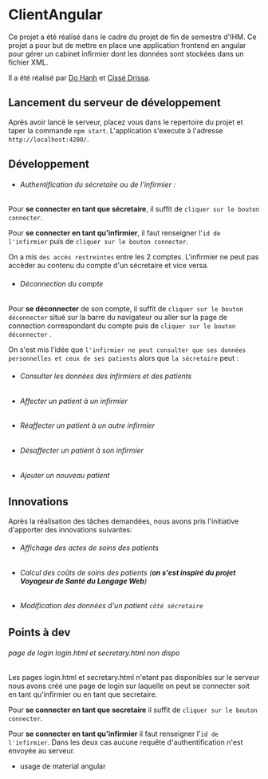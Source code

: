 # ClientAngular

Ce projet a été réalisé dans le cadre du projet de fin de semestre d'IHM. Ce projet a pour but de mettre en place une application frontend en angular pour
gérer un cabinet infirmier dont les données sont stockées dans un fichier XML.

Il a été réalisé par [Do Hanh](https://gitlab.com/yakuzHanh) et [Cissé Drissa](https://gitlab.com/Cashenvic).



## Lancement du serveur de développement
Après avoir lancé le serveur, placez vous dans le repertoire du projet et taper la commande `npm start`. L'application s'execute à l'adresse `http://localhost:4200/`.

## Développement
- ###### Authentification du sécretaire ou de l'infirmier :

Pour **se connecter en tant que sécretaire**, il suffit  de `cliquer sur le bouton connecter`. 

Pour **se connecter en tant qu'infirmier**, il faut renseigner l'`id de l'infirmier` puis de `cliquer sur le bouton connecter`.

On a mis `des accès restreintes` entre les 2 comptes. L'infirmier ne peut pas accèder au contenu du compte d'un sécretaire et vice versa.

- ###### Déconnection du compte

Pour **se déconnecter** de son compte, il suffit  de `cliquer sur le bouton déconnecter` situé sur la barre du navigateur 
ou aller sur la page de connection correspondant du compte puis de `cliquer sur le bouton déconnecter` . 


On s'est mis l'idée que `l'infirmier ne peut consulter que ses données personnelles et ceux de ses patients`
alors que `la sécretaire` peut :
- ###### Consulter les données des infirmiers et des patients
- ###### Affecter un patient à un infirmier
- ###### Réaffecter un patient à un autre infirmier
- ###### Désaffecter un patient à son infirmier
- ###### Ajouter un nouveau patient


## Innovations
Après la réalisation des tâches demandées, nous avons pris l'initiative d'apporter des innovations suivantes:
- ###### Affichage des actes de soins des patients
- ###### Calcul des coûts de soins des patients (**on s'est inspiré du projet Voyageur de Santé du Langage Web**)
- ###### Modification des données d'un patient `côté sécretaire`


## Points à dev
###### page de login login.html et secretary.html non dispo

Les pages login.html et secretary.html n'etant pas disponibles sur le serveur nous avons créé une page de login sur laquelle on peut se connecter soit en tant qu'infirmier 
ou en tant que secretaire.

Pour **se connecter en tant que secretaire** il suffit  de `cliquer sur le bouton connecter`.

Pour **se connecter en tant qu'infirmier** il faut renseigner l'`id de l'infirmier`.
Dans les deux cas aucune requête d'authentification n'est envoyée au serveur.
* usage de material angular

